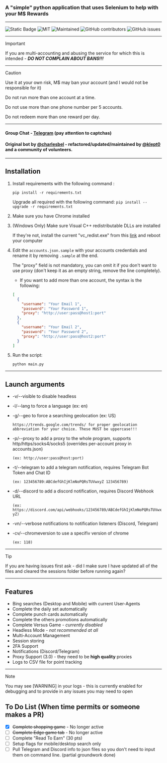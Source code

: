 ### A "simple" python application that uses Selenium to help with your M$ Rewards

---

![Static Badge](https://img.shields.io/badge/Made_in-python-violet?style=for-the-badge)
![MIT](https://img.shields.io/badge/License-MIT-blue.svg?style=for-the-badge)
![Maintained](https://img.shields.io/badge/Maintained%3F-yes-green.svg?style=for-the-badge)
![GitHub contributors](https://img.shields.io/github/contributors/klept0/MS-Rewards-Farmer?style=for-the-badge)
![GitHub issues](https://img.shields.io/github/issues/klept0/MS-Rewards-Farmer?style=for-the-badge)

---

> [!IMPORTANT]
> If you are multi-accounting and abusing the service for which this is intended - **_DO NOT COMPLAIN ABOUT BANS!!!_**

---

> [!CAUTION]
> Use it at your own risk, M$ may ban your account (and I would not be responsible for it)
>
> Do not run more than one account at a time.
>
> Do not use more than one phone number per 5 accounts.
>
> Do not redeem more than one reward per day.

---

#### Group Chat - [Telegram](https://t.me/klept0_MS_Rewards_Farmer/) (pay attention to captchas)

#### Original bot by [@charlesbel](https://github.com/charlesbel) - refactored/updated/maintained by [@klept0](https://github.com/klept0) and a community of volunteers.

---

## Installation

1. Install requirements with the following command :

   `pip install -r requirements.txt`

   Upgrade all required with the following command:
   `pip install --upgrade -r requirements.txt`

2. Make sure you have Chrome installed

3. (Windows Only) Make sure Visual C++ redistributable DLLs are installed

   If they're not, install the current "vc_redist.exe" from this [link](https://learn.microsoft.com/en-GB/cpp/windows/latest-supported-vc-redist?view=msvc-170) and reboot your computer

4. Edit the `accounts.json.sample` with your accounts credentials and rename it by removing `.sample` at the end.

   The "proxy" field is not mandatory, you can omit it if you don't want to use proxy (don't keep it as an empty string, remove the line completely).

   - If you want to add more than one account, the syntax is the following:

   ```json
   [
     {
       "username": "Your Email 1",
       "password": "Your Password 1",
       "proxy": "http://user:pass@host1:port"
     },
     {
       "username": "Your Email 2",
       "password": "Your Password 2",
       "proxy": "http://user:pass@host2:port"
     }
   ]
   ```

5. Run the script:

   `python main.py`

---

## Launch arguments

- -v/--visible to disable headless
- -l/--lang to force a language (ex: en)
- -g/--geo to force a searching geolocation (ex: US)

  `https://trends.google.com/trends/ for proper geolocation abbreviation for your choice. These MUST be uppercase!!!`

- -p/--proxy to add a proxy to the whole program, supports http/https/socks4/socks5 (overrides per-account proxy in accounts.json)

  `(ex: http://user:pass@host:port)`

- -t/--telegram to add a telegram notification, requires Telegram Bot Token and Chat ID

  `(ex: 123456789:ABCdefGhIjKlmNoPQRsTUVwxyZ 123456789)`

- -d/--discord to add a discord notification, requires Discord Webhook URL

  `(ex: https://discord.com/api/webhooks/123456789/ABCdefGhIjKlmNoPQRsTUVwxyZ)`

- -vn/--verbose notifications to notification listeners (Discord, Telegram)

- -cv/--chromeversion to use a specifiv version of chrome

  `(ex: 118)`

---

> [!TIP]
> If you are having issues first ask - did I make sure I have updated all of the files and cleared the sessions folder before running again?

---

## Features

- Bing searches (Desktop and Mobile) with current User-Agents
- Complete the daily set automatically
- Complete punch cards automatically
- Complete the others promotions automatically
- Complete Versus Game - _currently disabled_
- Headless Mode - _not recommended at all_
- Multi-Account Management
- Session storing
- 2FA Support
- Notifications (Discord/Telegram)
- Proxy Support (3.0) - they need to be **high quality** proxies
- Logs to CSV file for point tracking

---

> [!NOTE]
> You may see [WARNING] in your logs - this is currently enabled for debugging and to provide in any issues you may need to open

## To Do List (When time permits or someone makes a PR)

- [x] ~~Complete shopping game~~ - No longer active
- [ ] ~~Complete Edge game tab~~ - No longer active
- [ ] Complete "Read To Earn" (30 pts)
- [ ] Setup flags for mobile/desktop search only
- [ ] Pull Telegram and Discord info to json files so you don't need to input them on command line. (partial groundwork done)
